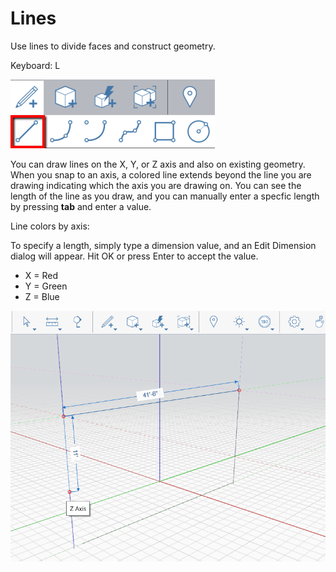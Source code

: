 # Lines

Use lines to divide faces and construct geometry.

Keyboard: L

![](../.gitbook/assets/line_toolbar.png)

You can draw lines on the X, Y, or Z axis and also on existing geometry. When you snap to an axis, a colored line extends beyond the line you are drawing indicating which the axis you are drawing on. You can see the length of the line as you draw, and you can manually enter a specfic length by pressing **tab** and enter a value.

Line colors by axis:

To specify a length, simply type a dimension value, and an Edit Dimension dialog will appear. Hit OK or press Enter to accept the value. 

* X = Red
* Y = Green
* Z = Blue

![](../.gitbook/assets/lines.png)


